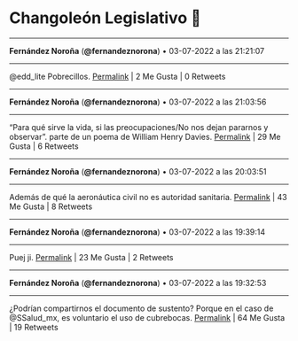# Changoleón Legislativo 🙈
*****
**Fernández Noroña** (**@fernandeznorona**) • 03-07-2022 a las 21:21:07
*****
@edd_lite Pobrecillos.
[Permalink](https://twitter.com/fernandeznorona/status/1543827222351446016) | 2 Me Gusta | 0 Retweets
*****
**Fernández Noroña** (**@fernandeznorona**) • 03-07-2022 a las 21:03:56
*****
“Para qué sirve la vida, si las preocupaciones/No nos dejan pararnos y observar”. parte de un poema de William Henry Davies.
[Permalink](https://twitter.com/fernandeznorona/status/1543822896870686722) | 29 Me Gusta | 6 Retweets
*****
**Fernández Noroña** (**@fernandeznorona**) • 03-07-2022 a las 20:03:51
*****
Además de qué la aeronáutica civil no es autoridad sanitaria.
[Permalink](https://twitter.com/fernandeznorona/status/1543807779047198720) | 43 Me Gusta | 8 Retweets
*****
**Fernández Noroña** (**@fernandeznorona**) • 03-07-2022 a las 19:39:14
*****
Puej ji.
[Permalink](https://twitter.com/fernandeznorona/status/1543801583070285824) | 23 Me Gusta | 2 Retweets
*****
**Fernández Noroña** (**@fernandeznorona**) • 03-07-2022 a las 19:32:53
*****
¿Podrían compartirnos el documento de sustento? Porque en el caso de @SSalud_mx, es voluntario el uso de cubrebocas.
[Permalink](https://twitter.com/fernandeznorona/status/1543799983673065473) | 64 Me Gusta | 19 Retweets